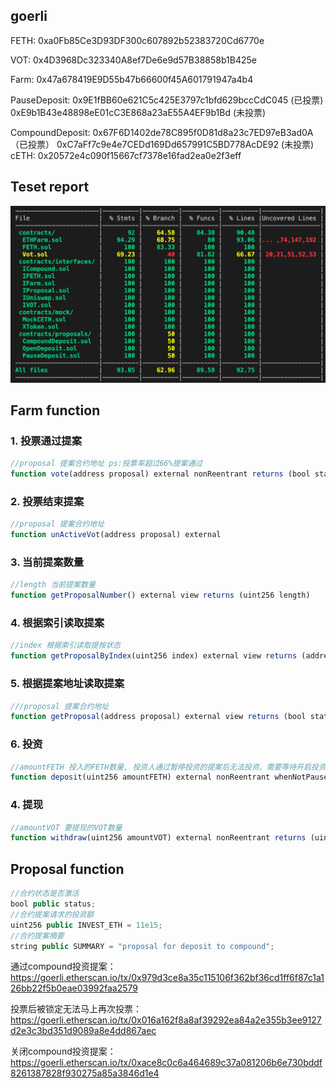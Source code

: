 ## goerli

FETH: 0xa0Fb85Ce3D93DF300c607892b52383720Cd6770e

VOT: 0x4D3968Dc323340A8ef7De6e9d57B38858b1B425e

Farm: 0x47a678419E9D55b47b66600f45A601791947a4b4

PauseDeposit: 0x9E1fBB60e621C5c425E3797c1bfd629bccCdC045   (已投票)
              0xE9b1B43e48898eE01cC3E868a23aE55A4EF9b1Bd   (未投票)

CompoundDeposit: 0x67F6D1402de78C895f0D81d8a23c7ED97eB3ad0A （已投票）
                 0xC7aFf7c9e4e7CEDd169Dd657991C5BD778AcDE92  (未投票)
cETH: 0x20572e4c090f15667cf7378e16fad2ea0e2f3eff 

## Teset report
![](./coverage/testreport.jpg)

## Farm function

### 1. 投票通过提案 
```javascript
//proposal 提案合约地址 ps:投票率超过66%提案通过
function vote(address proposal) external nonReentrant returns (bool status, uint256 votes)
```

### 2. 投票结束提案
```javascript
//proposal 提案合约地址
function unActiveVot(address proposal) external
```

### 3. 当前提案数量
```javascript
//length 当前提案数量
function getProposalNumber() external view returns (uint256 length)
```

### 4. 根据索引读取提案
```javascript
//index 根据索引读取提按状态
function getProposalByIndex(uint256 index) external view returns (address proposal, bool status, uint256 votes, uint256 expired))
```

### 5. 根据提案地址读取提案
```javascript
///proposal 提案合约地址
function getProposal(address proposal) external view returns (bool status, uint256 votes, uint256 expired)
```

### 6. 投资
```javascript
//amountFETH 投入的FETH数量, 投资人通过暂停投资的提案后无法投资。需要等待开启投资的提案通过后才能继续投资
function deposit(uint256 amountFETH) external nonReentrant whenNotPaused returns (uint256 liquidity)
```
### 4. 提现
```javascript
//amountVOT 要提现的VOT数量
function withdraw(uint256 amountVOT) external nonReentrant returns (uint256 withdrawAmount)
```
## Proposal function 
```javascript
//合约状态是否激活
bool public status;
//合约提案请求的投资额
uint256 public INVEST_ETH = 11e15;
//合约提案摘要
string public SUMMARY = "proposal for deposit to compound";
```
通过compound投资提案：https://goerli.etherscan.io/tx/0x979d3ce8a35c115106f362bf36cd1ff6f87c1a126bb22f5b0eae03992faa2579

投票后被锁定无法马上再次投票：https://goerli.etherscan.io/tx/0x016a162f8a8af39292ea84a2e355b3ee9127d2e3c3bd351d9089a8e4dd867aec

关闭compound投资提案：https://goerli.etherscan.io/tx/0xace8c0c6a464689c37a081206b6e730bddf8261387828f930275a85a3846d1e4

